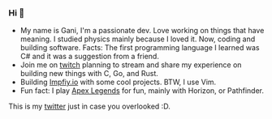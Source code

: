 ### Hi 👋

- My name is Gani, I'm a passionate dev. Love working on things that have meaning. I studied physics mainly because I loved it.
  Now, coding and building software. Facts: The first programming language I learned was C# and it was a suggestion from a friend.
- Join me on [twitch](https://www.twitch.tv/ganiatp) planning to stream and share my experience on building new things with C, Go, and Rust.
- Building [Impfiy.io](https://github.com/Impfiy) with some cool projects. BTW, I use Vim.
- Fun fact: I play [Apex Legends](https://www.ea.com/games/apex-legends) for fun, mainly with Horizon, or Pathfinder.


This is my [twitter](https://twitter.com/gani_atp) just in case you overlooked :D.

